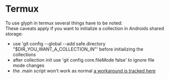 # Termux
To use glyph in termux several things have to be noted:  
These caveats apply if you want to initialize a collection in Androids shared storage:  
- use 'git config --global --add safe.directory "$DIR_YOU_WANT_A_COLLECTION_IN"' before initializing the collections
- after collection init use 'git config core.fileMode false' to ignore file mode changes
- the .main script won't work as normal [a workaround is tracked here](https://tasadar.net/tionis/glyph/issues/69)
